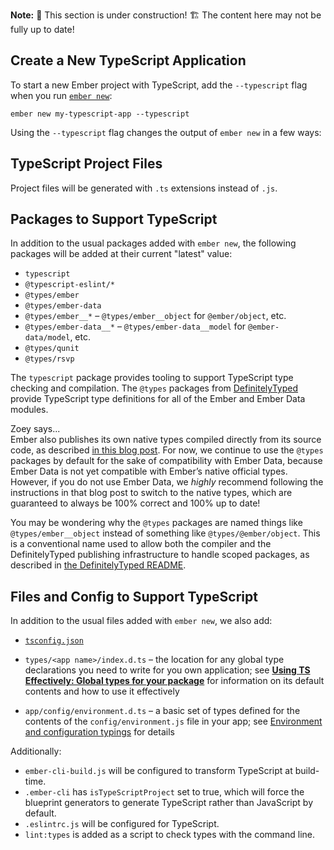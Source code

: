 **Note:** 🚧 This section is under construction! 🏗️ The content here may not be fully up to date!

<!-- FIXME: Merge this section with previous? -->

## Create a New TypeScript Application

To start a new Ember project with TypeScript, add the `--typescript` flag when you run [`ember new`](../../getting-started/quick-start):

```shell
ember new my-typescript-app --typescript
```

Using the `--typescript` flag changes the output of `ember new` in a few ways:

## TypeScript Project Files

Project files will be generated with `.ts` extensions instead of `.js`.

## Packages to Support TypeScript

In addition to the usual packages added with `ember new`, the following packages will be added at their current "latest" value:

- `typescript`
- `@typescript-eslint/*`
- `@types/ember`
- `@types/ember-data`
- `@types/ember__*` – `@types/ember__object` for `@ember/object`, etc.
- `@types/ember-data__*` – `@types/ember-data__model` for `@ember-data/model`, etc.
- `@types/qunit`
- `@types/rsvp`

The `typescript` package provides tooling to support TypeScript type checking and compilation. The `@types` packages from [DefinitelyTyped](https://github.com/DefinitelyTyped/DefinitelyTyped) provide TypeScript type definitions for all of the Ember and Ember Data modules.

<div class="cta">
  <div class="cta-note">
    <div class="cta-note-body">
      <div class="cta-note-heading">Zoey says...</div>
      <div class="cta-note-message">
        Ember also publishes its own native types compiled directly from its source code, as described <a href="https://blog.emberjs.com/stable-typescript-types-in-ember-5-1/">in this blog post</a>. For now, we continue to use the <code>@types</code> packages by default for the sake of compatibility with Ember Data, because Ember Data is not yet compatible with Ember’s native official types. However, if you do not use Ember Data, we <i>highly</i> recommend following the instructions in that blog post to switch to the native types, which are guaranteed to always be 100% correct and 100% up to date!
      </div>
    </div>
    <img src="/images/mascots/zoey.png" role="presentation" alt="">
  </div>
</div>

You may be wondering why the `@types` packages are named things like `@types/ember__object` instead of something like `@types/@ember/object`. This is a conventional name used to allow both the compiler and the DefinitelyTyped publishing infrastructure to handle scoped packages, as described in [the DefinitelyTyped README](https://github.com/DefinitelyTyped/DefinitelyTyped/tree/master#what-about-scoped-packages).

## Files and Config to Support TypeScript

In addition to the usual files added with `ember new`, we also add:

- [`tsconfig.json`](../application-development/configuration/#toc_tsconfig)
<!-- FIXME: Link -->
- `types/<app name>/index.d.ts` – the location for any global type declarations you need to write for you own application; see [**Using TS Effectively: Global types for your package**](https://github.com/typed-ember/ember-cli-typescript/tree/3a434def8b8c8214853cea0762940ccedb2256e8/docs/getting-started/docs/ts/using-ts-effectively/README.md#global-types-for-your-package) for information on its default contents and how to use it effectively
<!-- FIXME: Link -->
- `app/config/environment.d.ts` – a basic set of types defined for the contents of the `config/environment.js` file in your app; see [Environment and configuration typings](installation.md#environment-and-configuration-typings) for details

Additionally:

- `ember-cli-build.js` will be configured to transform TypeScript at build-time.
- `.ember-cli` has `isTypeScriptProject` set to true, which will force the blueprint generators to generate TypeScript rather than JavaScript by default.
- `.eslintrc.js` will be configured for TypeScript.
- `lint:types` is added as a script to check types with the command line.
